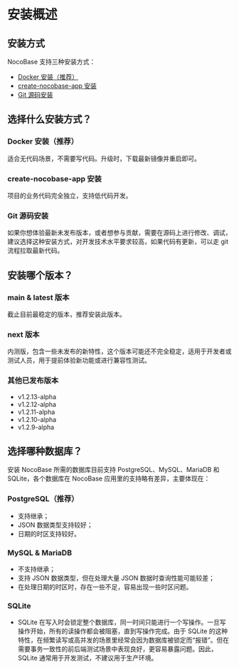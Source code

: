 # 安装概述

## 安装方式

NocoBase 支持三种安装方式：

- [Docker 安装（推荐）](./docker-compose.md)
- [create-nocobase-app 安装](./create-nocobase-app.md)
- [Git 源码安装](./git-clone.md)

## 选择什么安装方式？

### Docker 安装（推荐）

适合无代码场景，不需要写代码。升级时，下载最新镜像并重启即可。

### create-nocobase-app 安装

项目的业务代码完全独立，支持低代码开发。

### Git 源码安装

如果你想体验最新未发布版本，或者想参与贡献，需要在源码上进行修改、调试，建议选择这种安装方式，对开发技术水平要求较高，如果代码有更新，可以走 git 流程拉取最新代码。

## 安装哪个版本？

### main & latest 版本

截止目前最稳定的版本，推荐安装此版本。

### next 版本

内测版，包含一些未发布的新特性，这个版本可能还不完全稳定，适用于开发者或测试人员，用于提前体验新功能或进行兼容性测试。

### 其他已发布版本

- v1.2.13-alpha
- v1.2.12-alpha
- v1.2.11-alpha
- v1.2.10-alpha
- v1.2.9-alpha

## 选择哪种数据库？

安装 NocoBase 所需的数据库目前支持 PostgreSQL、MySQL、MariaDB 和 SQLite，各个数据库在 NocoBase 应用里的支持略有差异，主要体现在：

### PostgreSQL（推荐）

- 支持继承；
- JSON 数据类型支持较好；
- 日期的时区支持较好。

### MySQL & MariaDB

- 不支持继承；
- 支持 JSON 数据类型，但在处理大量 JSON 数据时查询性能可能较差；
- 在处理日期的时区时，存在一些不足，容易出现一些时区问题。

### SQLite

- SQLite 在写入时会锁定整个数据库，同一时间只能进行一个写操作。一旦写操作开始，所有的读操作都会被阻塞，直到写操作完成。由于 SQLite 的这种特性，在频繁读写或高并发的场景里经常会因为数据库被锁定而“报错”。但在需要事务一致性的前后端测试场景中表现良好，更容易暴露问题。因此，SQLite 通常用于开发测试，不建议用于生产环境。
